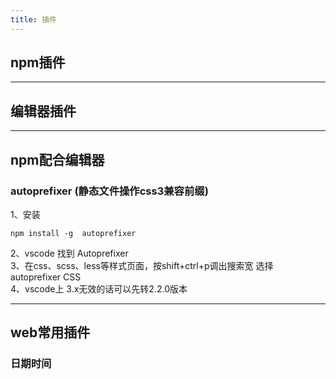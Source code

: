 ```yaml
---
title: 插件
---
```


## npm插件

---
## 编辑器插件

---
## npm配合编辑器
### autoprefixer (静态文件操作css3兼容前缀)

1、安装
```
npm install -g 	autoprefixer
```
2、vscode 找到 Autoprefixer  
3、在css、scss、less等样式页面，按shift+ctrl+p调出搜索宽 选择 autoprefixer CSS  
4、vscode上 3.x无效的话可以先转2.2.0版本  

---
## web常用插件
### 日期时间
